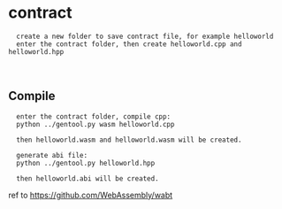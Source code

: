# contract

      create a new folder to save contract file, for example helloworld
      enter the contract folder, then create helloworld.cpp and helloworld.hpp
      
## Compile

      enter the contract folder, compile cpp:
      python ../gentool.py wasm helloworld.cpp

      then helloworld.wasm and helloworld.wasm will be created.

      generate abi file:
      python ../gentool.py helloworld.hpp

      then helloworld.abi will be created.

      
ref to https://github.com/WebAssembly/wabt
